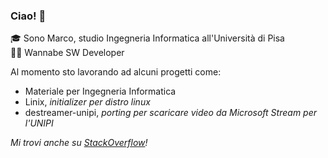 ### Ciao! 👋
🎓 Sono Marco, studio Ingegneria Informatica all'Università di Pisa<br>
👨‍💻 Wannabe SW Developer 

Al momento sto lavorando ad alcuni progetti come:
- Materiale per Ingegneria Informatica
- Linix, _initializer per distro linux_
- destreamer-unipi, _porting per scaricare video da Microsoft Stream per l'UNIPI_

_Mi trovi anche su [StackOverflow](https://stackoverflow.com/users/4757993/gray)!_
